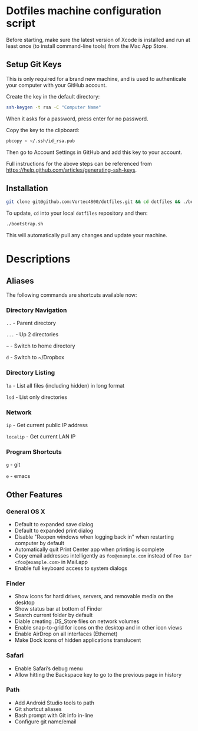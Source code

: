 # Dotfiles machine configuration script

Before starting, make sure the latest version of Xcode is installed and run at least once (to install command-line tools) from the Mac App Store.

## Setup Git Keys

This is only required for a brand new machine, and is used to authenticate your computer with your GitHub account.

Create the key in the default directory:

```bash
ssh-keygen -t rsa -C "Computer Name"
```

When it asks for a password, press enter for no password.

Copy the key to the clipboard:

```bash
pbcopy < ~/.ssh/id_rsa.pub
```

Then go to Account Settings in GitHub and add this key to your account.

Full instructions for the above steps can be referenced from https://help.github.com/articles/generating-ssh-keys.

## Installation

```bash
git clone git@github.com:Vortec4800/dotfiles.git && cd dotfiles && ./bootstrap.sh
```

To update, `cd` into your local `dotfiles` repository and then:

```bash
./bootstrap.sh
```

This will automatically pull any changes and update your machine.

# Descriptions

## Aliases

The following commands are shortcuts available now:

### Directory Navigation

`..` - Parent directory

`...` - Up 2 directories

`~` - Switch to home directory

`d` - Switch to ~/Dropbox

### Directory Listing

`la` - List all files (including hidden) in long format

`lsd` - List only directories

### Network

`ip` - Get current public IP address

`localip` - Get current LAN IP

### Program Shortcuts

`g` - git

`e` - emacs

## Other Features

### General OS X
* Default to expanded save dialog
* Default to expanded print dialog
* Disable "Reopen windows when logging back in" when restarting computer by default
* Automatically quit Print Center app when printing is complete
* Copy email addresses intelligently as `foo@example.com` instead of `Foo Bar <foo@example.com>` in Mail.app
* Enable full keyboard access to system dialogs

### Finder
* Show icons for hard drives, servers, and removable media on the desktop
* Show status bar at bottom of Finder
* Search current folder by default
* Diable creating .DS_Store files on network volumes
* Enable snap-to-grid for icons on the desktop and in other icon views
* Enable AirDrop on all interfaces (Ethernet)
* Make Dock icons of hidden applications translucent

### Safari
* Enable Safari’s debug menu
* Allow hitting the Backspace key to go to the previous page in history

### Path
* Add Android Studio tools to path
* Git shortcut aliases
* Bash prompt with Git info in-line
* Configure git name/email
